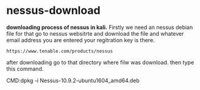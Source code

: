 # nessus-download

**downloading process of nessus in kali.**
Firstly we need an nessus debian file for that go to nessus websitrte and download the file and whatever email address you are entered your regitration key is there.

```
https://www.tenable.com/products/nessus
```

after downloading go to that directory where filw was download.
then type this command.

CMD:dpkg -i Nessus-10.9.2-ubuntu1604_amd64.deb

